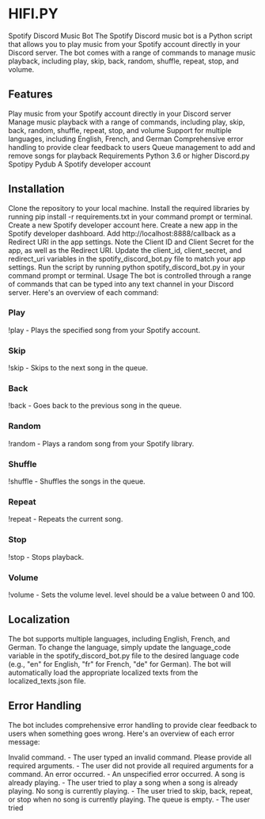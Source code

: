 # HIFI.PY
Spotify Discord Music Bot
The Spotify Discord music bot is a Python script that allows you to play music from your Spotify account directly in your Discord server. The bot comes with a range of commands to manage music playback, including play, skip, back, random, shuffle, repeat, stop, and volume.

## Features
Play music from your Spotify account directly in your Discord server
Manage music playback with a range of commands, including play, skip, back, random, shuffle, repeat, stop, and volume
Support for multiple languages, including English, French, and German
Comprehensive error handling to provide clear feedback to users
Queue management to add and remove songs for playback
Requirements
Python 3.6 or higher
Discord.py
Spotipy
Pydub
A Spotify developer account

## Installation
Clone the repository to your local machine.
Install the required libraries by running pip install -r requirements.txt in your command prompt or terminal.
Create a new Spotify developer account here.
Create a new app in the Spotify developer dashboard.
Add http://localhost:8888/callback as a Redirect URI in the app settings.
Note the Client ID and Client Secret for the app, as well as the Redirect URI.
Update the client_id, client_secret, and redirect_uri variables in the spotify_discord_bot.py file to match your app settings.
Run the script by running python spotify_discord_bot.py in your command prompt or terminal.
Usage
The bot is controlled through a range of commands that can be typed into any text channel in your Discord server. Here's an overview of each command:

### Play
!play <song> - Plays the specified song from your Spotify account.

### Skip
!skip - Skips to the next song in the queue.

### Back
!back - Goes back to the previous song in the queue.

### Random
!random - Plays a random song from your Spotify library.

### Shuffle
!shuffle - Shuffles the songs in the queue.

### Repeat
!repeat - Repeats the current song.

### Stop
!stop - Stops playback.

### Volume
!volume <level> - Sets the volume level. level should be a value between 0 and 100.

## Localization
The bot supports multiple languages, including English, French, and German. To change the language, simply update the language_code variable in the spotify_discord_bot.py file to the desired language code (e.g., "en" for English, "fr" for French, "de" for German). The bot will automatically load the appropriate localized texts from the localized_texts.json file.

## Error Handling
The bot includes comprehensive error handling to provide clear feedback to users when something goes wrong. Here's an overview of each error message:

Invalid command. - The user typed an invalid command.
Please provide all required arguments. - The user did not provide all required arguments for a command.
An error occurred. - An unspecified error occurred.
A song is already playing. - The user tried to play a song when a song is already playing.
No song is currently playing. - The user tried to skip, back, repeat, or stop when no song is currently playing.
The queue is empty. - The user tried